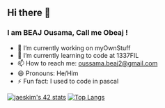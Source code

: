 ## Hi there 👋
### I am BEAJ Ousama, Call me Obeaj !

- 🔭 I’m currently working on myOwnStuff
- 🌱 I’m currently learning to code at 1337FIL
- 📫 How to reach me: oussama.beaj2@gmail.com
- 😄 Pronouns: He/Him
- ⚡ Fun fact: I used to code in pascal

[![jaeskim's 42 stats](https://badge42.herokuapp.com/api/stats/obeaj)](https://github.com/JaeSeoKim/badge42)
[![Top Langs](https://github-readme-stats.vercel.app/api/top-langs/?username=BEAJousama)](https://github.com/anuraghazra/github-readme-stats)
